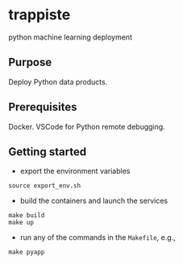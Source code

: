 # trappiste

python machine learning deployment

## Purpose

Deploy Python data products.

## Prerequisites

Docker. VSCode for Python remote debugging.

## Getting started

* export the environment variables

```
source export_env.sh
```

* build the containers and launch the services

```
make build
make up
```

* run any of the commands in the `Makefile`, e.g.,

```
make pyapp
```
